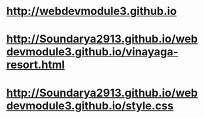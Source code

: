 # http://webdevmodule3.github.io
# http://Soundarya2913.github.io/webdevmodule3.github.io/vinayaga-resort.html
# http://Soundarya2913.github.io/webdevmodule3.github.io/style.css
